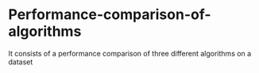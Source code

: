 # Performance-comparison-of-algorithms
It consists of a performance comparison of three different algorithms on a dataset
